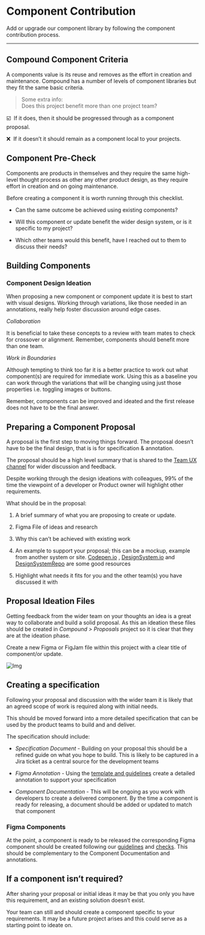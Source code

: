 
# Component Contribution

Add or upgrade our component library by following the component contribution process.

---

## Compound Component Criteria

A components value is its reuse and removes as the effort in creation and maintenance. Compound has a number of levels of component libraries but they fit the same basic criteria.

> Some extra info:  
> Does this project benefit more than one project team?

☑️  If it does, then it should be progressed through as a component proposal.

❌  If it doesn’t it should remain as a component local to your projects.

## Component Pre-Check

Components are products in themselves and they require the same high-level thought process as other any other product design, as they require effort in creation and on going maintenance.

Before creating a component it is worth running through this checklist.

- Can the same outcome be achieved using existing components?

- Will this component or update benefit the wider design system, or is it specific to my project?

- Which other teams would this benefit, have I reached out to them to discuss their needs?

## Building Components

### Component Design Ideation

When proposing a new component or component update it is best to start with visual designs. Working through variations, like those needed in an annotations, really help foster discussion around edge cases.

*Collaboration*

It is beneficial to take these concepts to a review with team mates to check for crossover or alignment. Remember, components should benefit more than one team.

*Work in Boundaries*

Although tempting to think too far it is a better practice to work out what component(s) are required for immediate work. Using this as a baseline you can work through the variations that will be changing using just those properties i.e. toggling images or buttons.

Remember, components can be improved and ideated and the first release does not have to be the final answer.

## Preparing a Component Proposal

A proposal is the first step to moving things forward. The proposal doesn’t have to be the final design, that is is for specification & annotation.

The proposal should be a high level summary that is shared to the [Team UX channel](https://phoenixgroupplc.slack.com/archives/C038B1E4LLB) for wider discussion and feedback.

Despite working through the design ideations with colleagues, 99% of the time the viewpoint of a developer or Product owner will highlight other requirements.

What should be in the proposal:

1. A brief summary of what you are proposing to create or update.

1. Figma File of ideas and research

1. Why this can’t be achieved with existing work

1. An example to support your proposal; this can be a mockup, example from another system or site. [Codepen.io](http://Codepen.io) , [DesignSystem.io](https://design-systems.io/) and [DesignSystemRepo](https://www.notion.so/Component-Contribution-c03e1cc6ee9f4fb7af1eabcafcd6856c) are some good resources

1. Highlight what needs it fits for you and the other team(s) you have discussed it with

## Proposal Ideation Files

Getting feedback from the wider team on your thoughts an idea is a great way to collaborate and build a solid proposal. As this an ideation these files should be created in *Compound > Proposals* project so it is clear that they are at the ideation phase.

Create a new Figma or FigJam file within this project with a clear title of component/or update.

![Img](https://studio-assets.supernova.io/design-systems/16150/8298228c-17f4-4a3c-9c3a-b39d775bdd9f.png?Expires=1977609600&Policy=eyJTdGF0ZW1lbnQiOlt7IlJlc291cmNlIjoiaHR0cHM6Ly9zdHVkaW8tYXNzZXRzLnN1cGVybm92YS5pby9kZXNpZ24tc3lzdGVtcy8xNjE1MC84Mjk4MjI4Yy0xN2Y0LTRhM2MtOWMzYS1iMzlkNzc1YmRkOWYucG5nIiwiQ29uZGl0aW9uIjp7IkRhdGVMZXNzVGhhbiI6eyJBV1M6RXBvY2hUaW1lIjoxOTc3NjA5NjAwfX19XX0_&Signature=VmUMzesd48N0bZHhxW7QV8HIebXy~6BKPCM54ujySrEgKenfMSj~wVOkTzQbunaniqCt8TVs6jJ2bxl1ozgJrFmxfGcqRPHdKgfPgiJJ8Nr2pJTO6Xplu1fnmR3kya-wIF7cbzs6uOJUIor~yLDXuagTugbkPyuuXw5bzbDngGjDuxuHltgxzuD~B9bqzgudMkHME7-I-At9-aE3jIaY3zOYx4vYedFTSWAsQBlxlmxyF96wtO3nDeTNKVsc4shzdRmzIqQmcLxFZzI2JXXQqDy8SeKEmk7mdn73DQshBECA-onOdIgI3ZngaG4WdsU9qQ9DI98wDzi7qqtGpt6rDA__&Key-Pair-Id=APKAJGK34LCCAUR7N6LA)

## Creating a specification

Following your proposal and discussion with the wider team it is likely that an agreed scope of work is required along with initial needs.

This should be moved forward into a more detailed specification that can be used by the product teams to build and and deliver.

The specification should include:

- *Specification Document* - Building on your proposal this should be a refined guide on what you hope to build. This is likely to be captured in a Jira ticket as a central source for the development teams

- *Figma Annotation* - Using the [template and guidelines]() create a detailed annotation to support your specification

- *Component Documentation* - This will be ongoing as you work with developers to create a delivered component. By the time a component is ready for releasing, a document should be added or updated to match that component

### Figma Components

At the point, a component is ready to be released the corresponding Figma component should be created following our [guidelines]() and [checks](). This should be complementary to the Component Documentation and annotations.

## If a component isn’t required?

After sharing your proposal or initial ideas it may be that you only you have this requirement, and an existing solution doesn’t exist.

Your team can still and should create a component specific to your requirements. It may be a future project arises and this could serve as a starting point to ideate on.